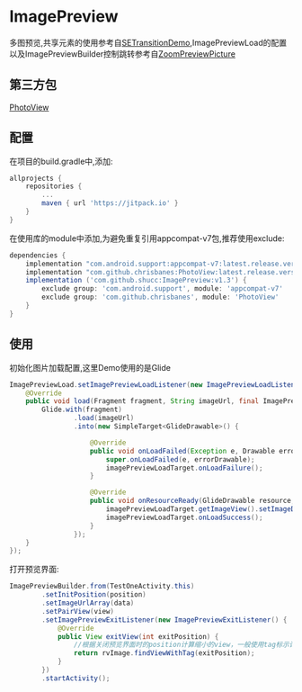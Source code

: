 # ImagePreview

多图预览,共享元素的使用参考自[SETransitionDemo](https://github.com/mingdroid/SETransitionDemo),ImagePreviewLoad的配置以及ImagePreviewBuilder控制跳转参考自[ZoomPreviewPicture](https://github.com/yangchaojiang/ZoomPreviewPicture)

## 第三方包
[PhotoView](https://github.com/chrisbanes/PhotoView)

## 配置

在项目的build.gradle中,添加:

```groovy
allprojects {
    repositories {
        ...
        maven { url 'https://jitpack.io' }
    }
}
```
在使用库的module中添加,为避免重复引用appcompat-v7包,推荐使用exclude:
```groovy
dependencies {
    implementation "com.android.support:appcompat-v7:latest.release.version"
    implementation "com.github.chrisbanes:PhotoView:latest.release.version"
    implementation ('com.github.shucc:ImagePreview:v1.3') {
        exclude group: 'com.android.support', module: 'appcompat-v7'
        exclude group: 'com.github.chrisbanes', module: 'PhotoView'
    }
}
```

## 使用
初始化图片加载配置,这里Demo使用的是Glide
```java
ImagePreviewLoad.setImagePreviewLoadListener(new ImagePreviewLoadListener() {
    @Override
    public void load(Fragment fragment, String imageUrl, final ImagePreviewLoadTarget imagePreviewLoadTarget) {
        Glide.with(fragment)
                .load(imageUrl)
                .into(new SimpleTarget<GlideDrawable>() {

                    @Override
                    public void onLoadFailed(Exception e, Drawable errorDrawable) {
                        super.onLoadFailed(e, errorDrawable);
                        imagePreviewLoadTarget.onLoadFailure();
                    }

                    @Override
                    public void onResourceReady(GlideDrawable resource, GlideAnimation<? super GlideDrawable> glideAnimation) {
                        imagePreviewLoadTarget.getImageView().setImageDrawable(resource.getCurrent());
                        imagePreviewLoadTarget.onLoadSuccess();
                    }
                });
    }
});
```
打开预览界面:
```java
ImagePreviewBuilder.from(TestOneActivity.this)
        .setInitPosition(position)
        .setImageUrlArray(data)
        .setPairView(view)
        .setImagePreviewExitListener(new ImagePreviewExitListener() {
            @Override
            public View exitView(int exitPosition) {
                //根据关闭预览界面时的position计算缩小的view，一般使用tag标示计算
                return rvImage.findViewWithTag(exitPosition);
            }
        })
        .startActivity();
```